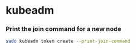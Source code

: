 # kubeadm

### Print the join command for a new node

```bash
sudo kubeadm token create --print-join-command
```
